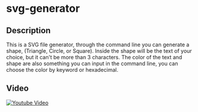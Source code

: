 # svg-generator

## Description

This is a SVG file generator, through the command line you can generate a shape, (Triangle, Circle, or Square). Inside the shape will be the text of your choice, but it can't be more than 3 characters. The color of the text and shape are also something you can input in the command line, you can choose the color by keyword or hexadecimal.

## Video
[![Youtube Video](https://img.youtube.com/vi/FNR-PT5fn9U/maxresdefault.jpg)](https://www.youtube.com/watch?v=FNR-PT5fn9U)
